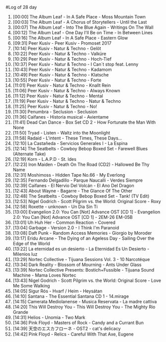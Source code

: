 #Log of 28 day

1. [00:00] The Album Leaf - In A Safe Place - Moss Mountain Town
1. [00:03] The Album Leaf - A Chorus of Storytellers - Until the Last
1. [00:07] The Album Leaf - Into The Blue Again - Writings On The Wall
1. [00:12] The Album Leaf - One Day I'll Be on Time - In Between Lines
1. [00:16] The Album Leaf - In A Safe Place - Eastern Glow
1. [09:31] Peer Kusiv - Peer Kusiv - Promoset 2017
1. [10:14] Peer Kusiv - Natur & Techno - Gelöt
1. [10:22] Peer Kusiv - Natur & Techno - Valküre
1. [10:29] Peer Kusiv - Natur & Techno - Hoch-Tief
1. [10:37] Peer Kusiv - Natur & Techno - I Can´t stop feat. Lenny
1. [10:43] Peer Kusiv - Natur & Techno - Kadamom
1. [10:49] Peer Kusiv - Natur & Techno - Klatsche
1. [10:55] Peer Kusiv - Natur & Techno - Forte
1. [11:01] Peer Kusiv - Natur & Techno - Knallt Rein
1. [11:06] Peer Kusiv - Natur & Techno - Always Known
1. [11:12] Peer Kusiv - Natur & Techno - Mental
1. [11:19] Peer Kusiv - Natur & Techno - Natur & Techno
1. [11:25] Peer Kusiv - Natur & Techno - No!
1. [11:30] Penumbra - Seclusion - Seclusion
1. [11:36] Caifanes - Historia musical - Avientame
1. [11:41] Dead Can Dance - Box Set CD 2 - How Fortunate the Man With None
1. [11:50] Tryad - Listen - Waltz into the Moonlight
1. [11:58] Radaid - L'intent - These Times, These Days…
1. [12:10] La Castañeda - Servicios Generales I - La Espina
1. [12:14] The Seatbelts - Cowboy Bebop Boxed Set - Farewell Blues (Alternate Take)
1. [12:19] Korn - L.A.P.D - St. Ides
1. [12:23] Iron Maiden - Death On The Road (CD2) - Hallowed Be Thy Name
1. [12:31] Moshimoss - Hidden Tape No.66 - My Everlong
1. [12:35] Fernando Delgadillo - Parque Naucalli - Verdes Siempre
1. [12:39] Caifanes - El Nervio Del Volcán - El Ano Del Dragon
1. [12:43] About Wayne - Bagarre - The Glance Of The Other
1. [12:48] The Seatbelts - Cowboy Bebop Boxed Set - Tank! (TV Edit)
1. [12:53] Nigel Godrich - Scott Pilgrim vs. the World: Original Score - Roxy
1. [12:58] Roxette - unknown - Un Dia Sin Ti
1. [13:00] Evangelion 2.0: You Can [Not] Advance OST [CD 1] - Evangelion 2.0: You Can [Not] Advance OST [CD 1] - 2EM-26 EM-05B
1. [13:01] Uh Huh Her - Common Reaction - Covered
1. [13:04] Garbage - Version 2.0 - I Think I'm Paranoid
1. [13:08] Daft Punk - Random Access Memories - Giorgio by Moroder
1. [13:17] Eridu Arcane - The Dying of an Ageless Day - Sailing Over the Edge of the World
1. [13:22] La eternidad es un desierto - La Eternidad Es Un Desierto - Milenios luz
1. [13:29] Nortec Collective - Tijuana Sessions Vol. 3 - 10 Narcotéque
1. [13:34] Dark Reality - Blossom of Mourning - Ants Under Glass
1. [13:39] Nortec Collective Presents: Bostich+Fussible - Tijuana Sound Machine - Mama Loves Nortec
1. [13:43] Nigel Godrich - Scott Pilgrim vs. the World: Original Score - Love Me Some Walking
1. [14:05] Sigur Rós - Hvarf / Heim - Heysátan
1. [14:10] Santana - The Essential Santana CD 1 - 14.mirage
1. [14:15] Camerata Mediolanense - Musica Reservata - La madre cattiva
1. [14:20] This Will Destroy You - This Will Destroy You - The Mighty Rio Grande
1. [14:31] Helios - Unomia - Two Mark
1. [14:36] Pink Floyd - Masters of Rock - Candy and a Currant Bun
1. [14:39] 天空のエスカフローネ - OST2 - cat's delicacy
1. [14:42] Pink Floyd - Relics - Careful With That Axe, Eugene
